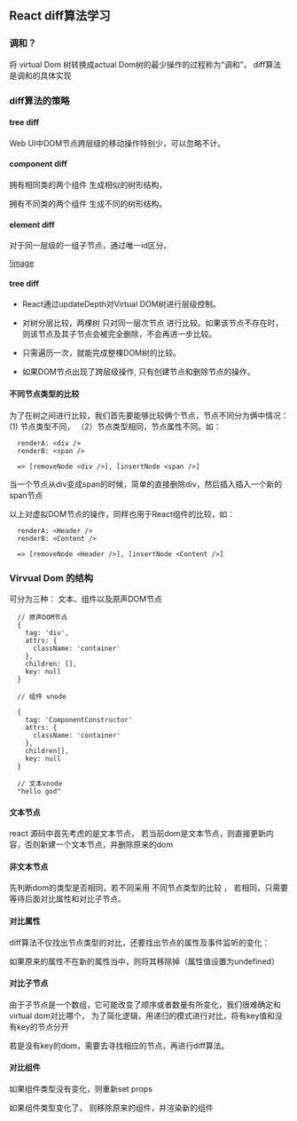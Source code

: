 <!--
 * @Author: luisa xiao
 * @Date: 2020-02-21 12:26:54
 * @Description: learn react diff
 * @FilePath: /serious-review/src/summary/React/react-diff.md
 -->
## React diff算法学习

### 调和？

将 virtual Dom 树转换成actual Dom树的最少操作的过程称为“调和”， diff算法是调和的具体实现

### diff算法的策略

<h4>tree diff</h4>
Web UI中DOM节点跨层级的移动操作特别少，可以忽略不计。


<h4>component diff</h4>
拥有相同类的两个组件 生成相似的树形结构，

拥有不同类的两个组件 生成不同的树形结构。

<h4>element diff</h4>

对于同一层级的一组子节点，通过唯一id区分。

[!image](https://raw.githubusercontent.com/SunnyXiao/serious-review/master/src/summary/React/imgs/react-diff.png)

<h4>tree diff</h4>

* React通过updateDepth对Virtual DOM树进行层级控制。
* 对树分层比较，两棵树 只对同一层次节点 进行比较。如果该节点不存在时，则该节点及其子节点会被完全删除，不会再进一步比较。

* 只需遍历一次，就能完成整棵DOM树的比较。
* 如果DOM节点出现了跨层级操作, 只有创建节点和删除节点的操作。



#### 不同节点类型的比较

为了在树之间进行比较，我们首先要能够比较俩个节点，节点不同分为俩中情况：(1) 节点类型不同， （2）节点类型相同，节点属性不同。如：

```
  renderA: <div />
  renderB: <span />

  => [removeNode <div />], [insertNode <span />]
```

当一个节点从div变成span的时候，简单的直接删除div，然后插入插入一个新的span节点

以上对虚拟DOM节点的操作，同样也用于React组件的比较，如：
```
  renderA: <Header />
  renderB: <Content />

  => [removeNode <Header />], [insertNode <Content />]
```


### Virvual Dom 的结构

可分为三种： 文本、组件以及原声DOM节点

```
  // 原声DOM节点
  {
    tag: 'div',
    attrs: {
      className: 'container'
    },
    children: [],
    key: null
  }

  // 组件 vnode

  {
    tag: 'ComponentConstructor'
    attrs: {
      className: 'container'
    },
    children[],
    key: null
  }

  // 文本vnode
  "hello god"

```

#### 文本节点

react 源码中首先考虑的是文本节点， 若当前dom是文本节点，则直接更新内容，否则新建一个文本节点，并删除原来的dom

#### 非文本节点
先判断dom的类型是否相同，若不同采用 不同节点类型的比较 ， 若相同，只需要等待后面对比属性和对比子节点。

#### 对比属性

 diff算法不仅找出节点类型的对比，还要找出节点的属性及事件监听的变化：

 如果原来的属性不在新的属性当中，则将其移除掉（属性值设置为undefined）

#### 对比子节点

由于子节点是一个数组，它可能改变了顺序或者数量有所变化，我们很难确定和virtual dom对比哪个，
为了简化逻辑，用递归的模式进行对比，将有key值和没有key的节点分开

若是没有key的dom，需要去寻找相应的节点，再进行diff算法。

#### 对比组件

如果组件类型没有变化，则重新set props

如果组件类型变化了， 则移除原来的组件，并渲染新的组件
